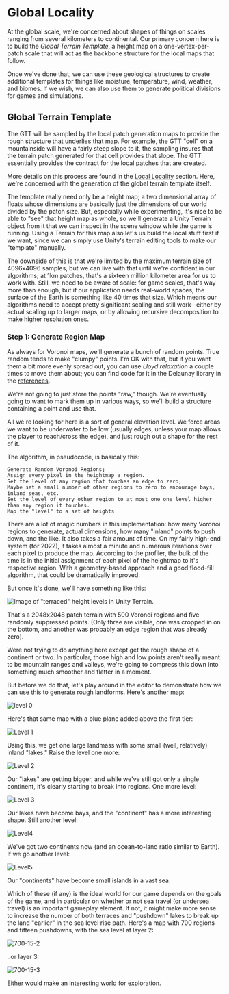 # Global Locality

At the global scale, we're concerned about shapes of things on scales ranging from several kilometers to continental.  Our primary concern here is to build the _Global Terrain Template_, a height map on a one-vertex-per-patch scale that will act as the backbone structure for the local maps that follow.

Once we've done that, we can use these geological structures to create additional templates for things like moisture, temperature, wind, weather, and biomes.    If we wish, we can also use them to generate political divisions for games and simulations.

## Global Terrain Template

The GTT will be sampled by the local patch generation maps to provide the rough structure that underlies that map.   For example, the GTT "cell" on a mountainside will have a fairly steep slope to it, the sampling insures that the terrain patch generated for that cell provides that slope.   The GTT essentially provides the contract for the local patches that are created.

More details on this process are found in the [Local Locality](local-loc.md) section.   Here, we're concerned with the generation of the global terrain template itself.

The template really need only be a height map; a two dimensional array of floats whose dimensions are basically just the dimensions of our world divided by the patch size.   But, especially while experimenting, it's nice to be able to "see" that height map as whole, so we'll generate a Unity Terrain object from it that we can inspect in the scene window while the game is running.    Using a Terrain for this map also let's us build the local stuff first if we want, since we can simply use Unity's terrain editing tools to make our "template" manually.

The downside of this is that we're limited by the maximum terrain size of 4096x4096 samples, but we can live with that until we're confident in our algorithms; at 1km patches, that's a sixteen million kilometer area for us to work with.   Still, we need to be aware of scale:  for game scales, that's way more than enough, but if our application needs real-world spaces, the surface of the Earth is something like 40 times that size.   Which means our algorithms need to accept pretty significant scaling and still work--either by actual scaling up to larger maps, or by allowing recursive decomposition to make higher resolution ones.

### Step 1: Generate Region Map

As always for Voronoi maps, we'll generate a bunch of random points.   True random tends to make "clumpy" points.  I'm OK with that, but if you want them a bit more evenly spread out, you can use *Lloyd relaxation* a couple times to move them about; you can find code for it in the Delaunay library in the [references](references.md).

We're not going to just store the points "raw," though.  We're eventually going to want to mark them up in various ways, so we'll build a structure containing a point and use that.

All we're looking for here is a sort of general elevation level.   We force areas we want to be underwater to be low (usually edges, unless your map allows the player to reach/cross the edge), and just rough out a shape for the rest of it.

The algorithm, in pseudocode, is basically this:

```pseudocode
Generate Random Voronoi Regions;
Assign every pixel in the heightmap a region.
Set the level of any region that touches an edge to zero;
Maybe set a small number of other regions to zero to encourage bays, inland seas, etc.
Set the level of every other region to at most one one level higher than any region it touches.
Map the "level" to a set of heights
```

There are a lot of magic numbers in this implementation:  how many Voronoi regions to generate, actual dimensions, how many "inland" points to push down, and the like.   It also takes a fair amount of time.   On my fairly high-end system (for 2022), it takes almost a minute and numerous iterations over each pixel to produce the map.  According to the profiler, the bulk of the time is in the initial assignment of each pixel of the heightmap to it's respective region.   With a geometry-based approach and a good flood-fill algorithm, that could be dramatically improved.

But once it's done, we'll have something like this:

![Image of "terraced" height levels in Unity Terrain.](media/gen-terraces.png)

That's a 2048x2048 patch terrain with 500 Voronoi regions and five randomly suppressed points.  (Only three are visible, one was cropped in on the bottom, and another was probably an edge region that was already zero).

Were not trying to do anything here except get the rough shape of a continent or two.  In particular, those high and low points aren't really meant to be mountain ranges and valleys, we're going to compress this down into something much smoother and flatter in a moment.

But before we do that, let's play around in the editor to demonstrate how we can use this to generate rough landforms.  Here's another map:

![level 0](media/vor-sea-level0.png)

Here's that same map with a blue plane added above the first tier:

![Level 1](media/vor-sea-level1.png)

Using this, we get one large landmass with some small (well, relatively) inland "lakes."   Raise the level one more:

![Level 2](media/vor-sea-level2.png)

Our "lakes" are getting bigger, and while we've still got only a single continent, it's clearly starting to break into regions.   One more level:

![Level 3](media/vor-sea-level3.png)

Our lakes have become bays, and the "continent" has a more interesting shape.   Still another level:

![Level4](media/vor-sea-level4.png)

We've got two continents now (and an ocean-to-land ratio similar to Earth).   If we go another level:

![Level5](media/vor-sea-level5.png)

Our "continents" have become small islands in a vast sea.

Which of these (if any) is the ideal world for our game depends on the goals of the game, and in particular on whether or not sea travel (or undersea travel) is an important gameplay element.  If not, it might make more sense to increase the number of both terraces and "pushdown" lakes to break up the land "earlier" in the sea level rise path.   Here's a map with 700 regions and fifteen pushdowns, with the sea level at layer 2:

![700-15-2](media/vor-700-15-2.png)

..or layer 3:

![700-15-3](media/vor-700-15-3.png)

Either would make an interesting world for exploration.
